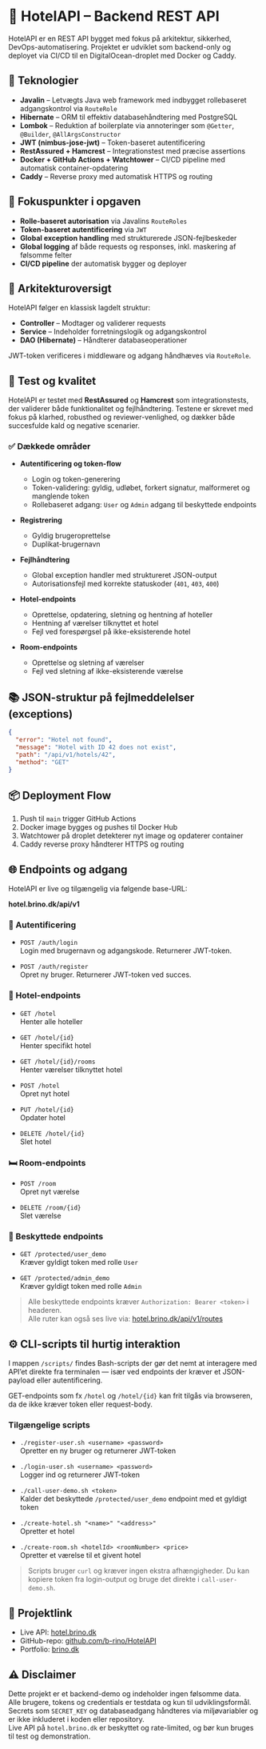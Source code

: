 # 🏨 HotelAPI – Backend REST API

HotelAPI er en REST API bygget med fokus på arkitektur, sikkerhed, DevOps-automatisering. Projektet er udviklet som backend-only og deployet via CI/CD til en DigitalOcean-droplet med Docker og Caddy.

## 🚀 Teknologier

- **Javalin** – Letvægts Java web framework med indbygget rollebaseret adgangskontrol via `RouteRole`
- **Hibernate** – ORM til effektiv databasehåndtering med PostgreSQL
- **Lombok** – Reduktion af boilerplate via annoteringer som `@Getter`, `@Builder`, `@AllArgsConstructor`
- **JWT (nimbus-jose-jwt)** – Token-baseret autentificering
- **RestAssured + Hamcrest** – Integrationstest med præcise assertions
- **Docker + GitHub Actions + Watchtower** – CI/CD pipeline med automatisk container-opdatering
- **Caddy** – Reverse proxy med automatisk HTTPS og routing


## 🔐 Fokuspunkter i opgaven

- **Rolle-baseret autorisation** via Javalins `RouteRoles`
- **Token-baseret autentificering** via `JWT`
- **Global exception handling** med strukturerede JSON-fejlbeskeder
- **Global logging** af både requests og responses, inkl. maskering af følsomme felter
- **CI/CD pipeline** der automatisk bygger og deployer

## 🧭 Arkitekturoversigt

HotelAPI følger en klassisk lagdelt struktur:

- **Controller** – Modtager og validerer requests
- **Service** – Indeholder forretningslogik og adgangskontrol
- **DAO (Hibernate)** – Håndterer databaseoperationer

JWT-token verificeres i middleware og adgang håndhæves via `RouteRole`.


## 🧪 Test og kvalitet

HotelAPI er testet med **RestAssured** og **Hamcrest** som integrationstests, der validerer både funktionalitet og fejlhåndtering. Testene er skrevet med fokus på klarhed, robusthed og reviewer-venlighed, og dækker både succesfulde kald og negative scenarier.

### ✅ Dækkede områder

- **Autentificering og token-flow**
    - Login og token-generering
    - Token-validering: gyldig, udløbet, forkert signatur, malformeret og manglende token
    - Rollebaseret adgang: `User` og `Admin` adgang til beskyttede endpoints

- **Registrering**
    - Gyldig brugeroprettelse
    - Duplikat-brugernavn

- **Fejlhåndtering**
    - Global exception handler med struktureret JSON-output
    - Autorisationsfejl med korrekte statuskoder (`401`, `403`, `400`)

- **Hotel-endpoints**
    - Oprettelse, opdatering, sletning og hentning af hoteller
    - Hentning af værelser tilknyttet et hotel
    - Fejl ved forespørgsel på ikke-eksisterende hotel

- **Room-endpoints**
    - Oprettelse og sletning af værelser
    - Fejl ved sletning af ikke-eksisterende værelse

## 📚 JSON-struktur på fejlmeddelelser (exceptions)

```json
{
  "error": "Hotel not found",
  "message": "Hotel with ID 42 does not exist",
  "path": "/api/v1/hotels/42",
  "method": "GET"
}
````


## 📦 Deployment Flow

1. Push til `main` trigger GitHub Actions
2. Docker image bygges og pushes til Docker Hub
3. Watchtower på droplet detekterer nyt image og opdaterer container
4. Caddy reverse proxy håndterer HTTPS og routing


## 🌐 Endpoints og adgang

HotelAPI er live og tilgængelig via følgende base-URL:

**hotel.brino.dk/api/v1**

### 🔑 Autentificering

- `POST /auth/login`  
  Login med brugernavn og adgangskode. Returnerer JWT-token.

- `POST /auth/register`  
  Opret ny bruger. Returnerer JWT-token ved succes.

### 🏨 Hotel-endpoints

- `GET /hotel`  
  Henter alle hoteller

- `GET /hotel/{id}`  
  Henter specifikt hotel

- `GET /hotel/{id}/rooms`  
  Henter værelser tilknyttet hotel

- `POST /hotel`  
  Opret nyt hotel

- `PUT /hotel/{id}`  
  Opdater hotel

- `DELETE /hotel/{id}`  
  Slet hotel

### 🛏️ Room-endpoints

- `POST /room`  
  Opret nyt værelse

- `DELETE /room/{id}`  
  Slet værelse

### 🔐 Beskyttede endpoints

- `GET /protected/user_demo`  
  Kræver gyldigt token med rolle `User`

- `GET /protected/admin_demo`  
  Kræver gyldigt token med rolle `Admin`

> Alle beskyttede endpoints kræver `Authorization: Bearer <token>` i headeren. <br>
> Alle ruter kan også ses live via: [hotel.brino.dk/api/v1/routes](https://hotel.brino.dk/api/v1/routes)

## ⚙️ CLI-scripts til hurtig interaktion

I mappen `/scripts/` findes Bash-scripts der gør det nemt at interagere med API’et direkte fra terminalen — især ved endpoints der kræver et JSON-payload eller autentificering.

GET-endpoints som fx `/hotel` og `/hotel/{id}` kan frit tilgås via browseren, da de ikke kræver token eller request-body.

### Tilgængelige scripts

- `./register-user.sh <username> <password>`  
  Opretter en ny bruger og returnerer JWT-token

- `./login-user.sh <username> <password>`  
  Logger ind og returnerer JWT-token

- `./call-user-demo.sh <token>`  
  Kalder det beskyttede `/protected/user_demo` endpoint med et gyldigt token

- `./create-hotel.sh "<name>" "<address>"`  
  Opretter et hotel

- `./create-room.sh <hotelId> <roomNumber> <price>`  
  Opretter et værelse til et givent hotel

> Scripts bruger `curl` og kræver ingen ekstra afhængigheder. Du kan kopiere token fra login-output og bruge det direkte i `call-user-demo.sh`.


## 🔗 Projektlink

- Live API: [hotel.brino.dk](https://hotel.brino.dk/api/v1/routes)
- GitHub-repo: [github.com/b-rino/HotelAPI](https://github.com/b-rino/HotelAPI)
- Portfolio: [brino.dk](https://brino.dk)


## ⚠️ Disclaimer

Dette projekt er et backend-demo og indeholder ingen følsomme data.  
Alle brugere, tokens og credentials er testdata og kun til udviklingsformål.  
Secrets som `SECRET_KEY` og databaseadgang håndteres via miljøvariabler og er ikke inkluderet i koden eller repository.  
Live API på `hotel.brino.dk` er beskyttet og rate-limited, og bør kun bruges til test og demonstration.





